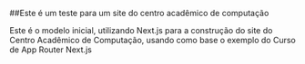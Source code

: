 ##Este é um teste para um site do centro acadêmico de computação

Este é o modelo inicial, utilizando Next.js para a construção do site do Centro Acadêmico de Computação, usando como base o exemplo do Curso de App Router Next.js
